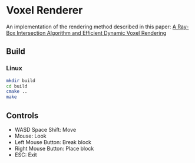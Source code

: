 # Voxel Renderer
An implementation of the rendering method described in this paper: [A Ray-Box Intersection Algorithm and
Efficient Dynamic Voxel Rendering](https://jcgt.org/published/0007/03/04/)

## Build
### Linux
```bash
mkdir build
cd build
cmake ..
make
```

## Controls
- WASD Space Shift: Move
- Mouse: Look
- Left Mouse Button: Break block
- Right Mouse Button: Place block
- ESC: Exit